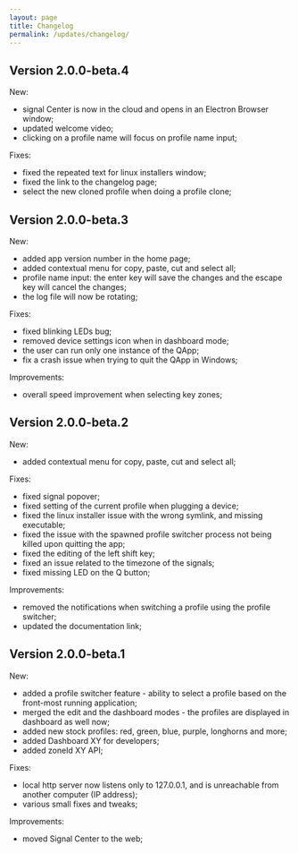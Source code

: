 ```yaml
---
layout: page
title: Changelog
permalink: /updates/changelog/
---
```


## Version 2.0.0-beta.4

New:

* signal Center is now in the cloud and opens in an Electron Browser window;
* updated welcome video;
* clicking on a profile name will focus on profile name input;

Fixes:

* fixed the repeated text for linux installers window;
* fixed the link to the changelog page;
* select the new cloned profile when doing a profile clone;

## Version 2.0.0-beta.3

New:

* added app version number in the home page;
* added contextual menu for copy, paste, cut and select all;
* profile name input: the enter key will save the changes and the escape key will cancel the changes;
* the log file will now be rotating;

Fixes:

* fixed blinking LEDs bug;
* removed device settings icon when in dashboard mode;
* the user can run only one instance of the QApp;
* fix a crash issue when trying to quit the QApp in Windows;

Improvements:

* overall speed improvement when selecting key zones;

## Version 2.0.0-beta.2

New:

* added contextual menu for copy, paste, cut and select all;

Fixes:

* fixed signal popover;
* fixed setting of the current profile when plugging a device;
* fixed the linux installer issue with the wrong symlink, and missing executable;
* fixed the issue with the spawned profile switcher process not being killed upon quitting the app;
* fixed the editing of the left shift key;
* fixed an issue related to the timezone of the signals;
* fixed missing LED on the Q button;

Improvements:

* removed the notifications when switching a profile using the profile switcher;
* updated the documentation link;

## Version 2.0.0-beta.1

New:

* added a profile switcher feature - ability to select a profile based on the front-most running application;
* merged the edit and the dashboard modes - the profiles are displayed in dashboard as well now;
* added new stock profiles: red, green, blue, purple, longhorns and more;
* added Dashboard XY for developers;
* added zoneId XY API;

Fixes:

* local http server now listens only to 127.0.0.1, and is unreachable from another computer (IP address);
* various small fixes and tweaks;

Improvements:

* moved Signal Center to the web;